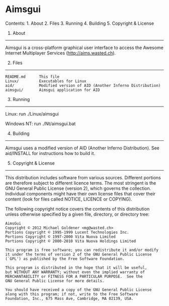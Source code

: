 Aimsgui
=======

Contents:
	1. About
	2. Files
	3. Running
	4. Building
	5. Copyright & License


1. About
--------

Aimsgui is a cross-platform graphical user interface to access the 
Awesome Internet Multiplayer Services (http://aims.wasted.ch).


2. Files
--------

	README.md      This file
	Linux/         Executables for Linux
	aid/           Modified version of AID (Another Inferno Distribution)
	aimsgui/       Aimsgui application for AID


3. Running
----------

Linux: 
	run ./Linux/aimsgui

Windows NT:
	run ./Nt/aimsgui.bat


4. Building
-----------

Aimsgui uses a modified version of AID (Another Inferno Distribution).
See aid/INSTALL for instructions how to build it.


5. Copyright & License
----------------------

This distribution includes software from various sources. 
Different portions are therefore subject to different licence terms.
The most stringent is the GNU General Public License (version 2),
which governs the collection.
Individual components might have their own license files that cover
their content (look for files called NOTICE, LICENCE or COPYING).

The following copyright notice covers the contents of this
distribution unless otherwise specified by a given file, directory, or
directory tree:

	AimsGui
	Copyright © 2012 Michael Goldener <mg@wasted.ch>
	Portions Copyright © 1995-1999 Lucent Technologies Inc.
	Portions Copyright © 1997-2000 Vita Nuova Limited
	Portions Copyright © 2000-2010 Vita Nuova Holdings Limited

	This program is free software; you can redistribute it and/or modify
	it under the terms of version 2 of the GNU General Public License 
	(`GPL') as published by the Free Software Foundation.

	This program is distributed in the hope that it will be useful,
	but WITHOUT ANY WARRANTY; without even the implied warranty of
	MERCHANTABILITY or FITNESS FOR A PARTICULAR PURPOSE.  See the
	GNU General Public License for more details.

	You should have received a copy of the GNU General Public License
	along with this program; if not, write to the Free Software
	Foundation, Inc., 675 Mass Ave, Cambridge, MA 02139, USA.
